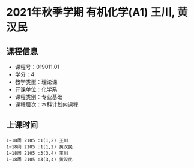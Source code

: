# 2021年秋季学期 有机化学(A1) 王川, 黄汉民






## 课程信息

- 课程号：019011.01
- 学分：4
- 教学类型：理论课
- 开课单位：化学系
- 课程类别：专业基础
- 课程层次：本科计划内课程

## 上课时间

```
1~18周 2105 :1(1,2) 王川
1~18周 2105 :1(1,2) 黄汉民
1~18周 2105 :3(3,4) 王川
1~18周 2105 :3(3,4) 黄汉民
```

